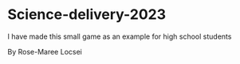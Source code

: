 # Science-delivery-2023
I have made this small game as an example for high school students

By Rose-Maree Locsei
